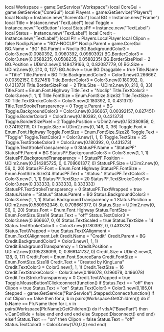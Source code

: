 local Workspace = game:GetService("Workspace")  local CoreGui = game:GetService("CoreGui")  local Players = game:GetService("Players")  local Noclip = Instance.new("ScreenGui")  local BG = Instance.new("Frame")  local Title = Instance.new("TextLabel")  local Toggle = Instance.new("TextButton")  local StatusPF = Instance.new("TextLabel")  local Status = Instance.new("TextLabel")  local Credit = Instance.new("TextLabel")  local Plr = Players.LocalPlayer  local Clipon = false     Noclip.Name = "RGV-NOCLIP"  Noclip.Parent = game.CoreGui     BG.Name = "BG"  BG.Parent = Noclip  BG.BackgroundColor3 = Color3.new(0.0980392, 0.0980392, 0.0980392)  BG.BorderColor3 = Color3.new(0.0588235, 0.0588235, 0.0588235)  BG.BorderSizePixel = 2  BG.Position = UDim2.new(0.149479166, 0, 0.82087779, 0)  BG.Size = UDim2.new(0, 210, 0, 127)  BG.Active = true  BG.Draggable = true     Title.Name = "Title"  Title.Parent = BG  Title.BackgroundColor3 = Color3.new(0.266667, 0.00392157, 0.627451)  Title.BorderColor3 = Color3.new(0.180392, 0, 0.431373)  Title.BorderSizePixel = 2  Title.Size = UDim2.new(0, 210, 0, 33)  Title.Font = Enum.Font.Highway  Title.Text = "Noclip"  Title.TextColor3 = Color3.new(1, 1, 1)  Title.FontSize = Enum.FontSize.Size32  Title.TextSize = 30  Title.TextStrokeColor3 = Color3.new(0.180392, 0, 0.431373)  Title.TextStrokeTransparency = 0     Toggle.Parent = BG  Toggle.BackgroundColor3 = Color3.new(0.266667, 0.00392157, 0.627451)  Toggle.BorderColor3 = Color3.new(0.180392, 0, 0.431373)  Toggle.BorderSizePixel = 2  Toggle.Position = UDim2.new(0.152380958, 0, 0.374192119, 0)  Toggle.Size = UDim2.new(0, 146, 0, 36)  Toggle.Font = Enum.Font.Highway  Toggle.FontSize = Enum.FontSize.Size28  Toggle.Text = "Toggle"  Toggle.TextColor3 = Color3.new(1, 1, 1)  Toggle.TextSize = 25  Toggle.TextStrokeColor3 = Color3.new(0.180392, 0, 0.431373)  Toggle.TextStrokeTransparency = 0     StatusPF.Name = "StatusPF"  StatusPF.Parent = BG  StatusPF.BackgroundColor3 = Color3.new(1, 1, 1)  StatusPF.BackgroundTransparency = 1  StatusPF.Position = UDim2.new(0.314285725, 0, 0.708661377, 0)  StatusPF.Size = UDim2.new(0, 56, 0, 20)  StatusPF.Font = Enum.Font.Highway  StatusPF.FontSize = Enum.FontSize.Size24  StatusPF.Text = "Status:"  StatusPF.TextColor3 = Color3.new(1, 1, 1)  StatusPF.TextSize = 20  StatusPF.TextStrokeColor3 = Color3.new(0.333333, 0.333333, 0.333333)  StatusPF.TextStrokeTransparency = 0  StatusPF.TextWrapped = true     Status.Name = "Status"  Status.Parent = BG  Status.BackgroundColor3 = Color3.new(1, 1, 1)  Status.BackgroundTransparency = 1  Status.Position = UDim2.new(0.580952346, 0, 0.708661377, 0)  Status.Size = UDim2.new(0, 56, 0, 20)  Status.Font = Enum.Font.Highway  Status.FontSize = Enum.FontSize.Size14  Status.Text = "off"  Status.TextColor3 = Color3.new(0.666667, 0, 0)  Status.TextScaled = true  Status.TextSize = 14  Status.TextStrokeColor3 = Color3.new(0.180392, 0, 0.431373)  Status.TextWrapped = true  Status.TextXAlignment = Enum.TextXAlignment.Left     Credit.Name = "Credit"  Credit.Parent = BG  Credit.BackgroundColor3 = Color3.new(1, 1, 1)  Credit.BackgroundTransparency = 1  Credit.Position = UDim2.new(0.195238099, 0, 0.866141737, 0)  Credit.Size = UDim2.new(0, 128, 0, 17)  Credit.Font = Enum.Font.SourceSans  Credit.FontSize = Enum.FontSize.Size18  Credit.Text = "Created by KingLuna"  Credit.TextColor3 = Color3.new(1, 1, 1)  Credit.TextSize = 16  Credit.TextStrokeColor3 = Color3.new(0.196078, 0.196078, 0.196078)  Credit.TextStrokeTransparency = 0  Credit.TextWrapped = true     Toggle.MouseButton1Click:connect(function()   if Status.Text == "off" then    Clipon = true    Status.Text = "on"    Status.TextColor3 = Color3.new(0,185,0)    Stepped = game:GetService("RunService").Stepped:Connect(function()     if not Clipon == false then      for a, b in pairs(Workspace:GetChildren()) do                  if b.Name == Plr.Name then                  for i, v in pairs(Workspace[Plr.Name]:GetChildren()) do                  if v:IsA("BasePart") then                  v.CanCollide = false                  end end end end     else      Stepped:Disconnect()     end    end)   elseif Status.Text == "on" then    Clipon = false    Status.Text = "off"    Status.TextColor3 = Color3.new(170,0,0)   end  end)
